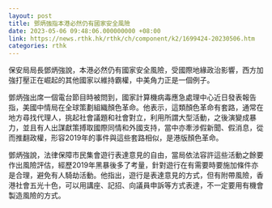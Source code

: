 ```yaml
---
layout: post
title: 鄧炳強指本港必然仍有國家安全風險
date: 2023-05-06 09:48:06.000000000 +08:00
link: https://news.rthk.hk/rthk/ch/component/k2/1699424-20230506.htm
categories: rthk
---
```


保安局局長鄧炳強說，本港必然仍有國家安全風險，受國際地緣政治影響，西方加強打壓正在崛起的其他國家以維持霸權，中美角力正是一個例子。

鄧炳強出席一個電台節目時被問到，國家計算機病毒應急處理中心近日發表報告指，美國中情局在全球策劃組織顏色革命。他表示，這類顏色革命有套路，通常在地方尋找代理人，挑起社會議題和社會對立，利用所謂大型活動，之後演變成暴力，並且有人出謀獻策搏取國際同情和外國支持，當中亦牽涉假新聞、假消息，從而推翻政權，形容2019年的事件與這些套路相似，是港版顏色革命。

鄧炳強說，法律保障市民集會遊行表達意見的自由，當局依法容許這些活動之餘要作出風險評估，經歷2019年黑暴後多了考量，針對遊行在有需要時要施加條件亦是合理，避免有人騎劫活動。他指出，遊行是表達意見的方式，但有附帶風險，香港社會五光十色，可以用講座、記招、向議員申訴等方式表達，不一定要用有機會製造風險的方式。
